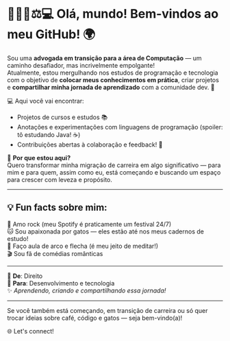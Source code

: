
# 👩🏼‍💻⚖️💻 Olá, mundo! Bem-vindos ao meu GitHub! 🌍

Sou uma **advogada em transição para a área de Computação** — um caminho desafiador, mas incrivelmente empolgante!  
Atualmente, estou mergulhando nos estudos de programação e tecnologia com o objetivo de **colocar meus conhecimentos em prática**, criar projetos e **compartilhar minha jornada de aprendizado** com a comunidade dev. 🚀

💻 Aqui você vai encontrar:
- Projetos de cursos e estudos 📚  
- Anotações e experimentações com linguagens de programação (spoiler: tô estudando Java! ☕)  
- Contribuições abertas à colaboração e feedback! 🤝

🎯 **Por que estou aqui?**  
Quero transformar minha migração de carreira em algo significativo — para mim e para quem, assim como eu, está começando e buscando um espaço para crescer com leveza e propósito.

---

## 💡 Fun facts sobre mim:
🎸 Amo rock (meu Spotify é praticamente um festival 24/7)  
🐱 Sou apaixonada por gatos — eles estão até nos meus cadernos de estudo!  
🏹 Faço aula de arco e flecha (é meu jeito de meditar!)  
🎬 Sou fã de comédias românticas 

---

📍 **De**: Direito  
🚀 **Para**: Desenvolvimento e tecnologia  
✨ *Aprendendo, criando e compartilhando essa jornada!*

---

Se você também está começando, em transição de carreira ou só quer trocar ideias sobre café, código e gatos — seja bem-vindo(a)!

🌐 Let's connect!

<!---
RaissaAbreu/RaissaAbreu is a ✨ special ✨ repository because its `README.md` (this file) appears on your GitHub profile.
You can click the Preview link to take a look at your changes.
--->
